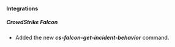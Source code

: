 #### Integrations
##### CrowdStrike Falcon
- Added the new ***cs-falcon-get-incident-behavior*** command.
